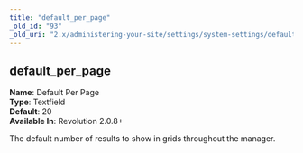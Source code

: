 ```yaml
---
title: "default_per_page"
_old_id: "93"
_old_uri: "2.x/administering-your-site/settings/system-settings/default_per_page"
---
```


default\_per\_page
------------------

**Name**: Default Per Page   
**Type**: Textfield   
**Default**: 20   
**Available In**: Revolution 2.0.8+

The default number of results to show in grids throughout the manager.